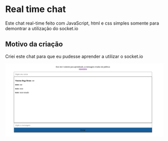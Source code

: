 # Real time chat


Este chat real-time feito com JavaScript, html e css simples somente para demontrar a utilização do socket.io

## Motivo da criação


Criei este chat para que eu pudesse aprender a utilizar o socket.io


<img src="https://github.com/vbugs130/chat/blob/master/src/public/imagens/tela.png" display="inline"/>
